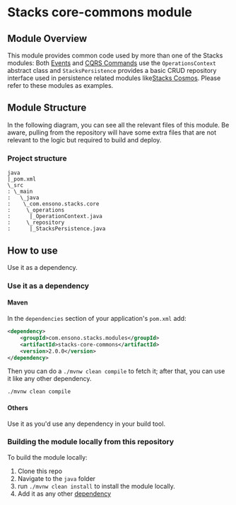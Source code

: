 # Stacks core-commons module

## Module Overview

This module provides common code used by more than one of the Stacks modules: Both [Events](https://github.com/Ensono/stacks-java-core-messaging/)
and [CQRS Commands](https://github.com/Ensono/stacks-java-core-cqrs/) use the `OperationsContext` abstract
class and `StacksPersistence` provides a basic CRUD repository interface used in persistence related
modules like[Stacks Cosmos](https://github.com/Ensono/stacks-java-cosmos). Please refer to these
modules as examples.

## Module Structure

In the following diagram, you can see all the relevant files of this module. Be aware, pulling from
the repository will have some extra files that are not relevant to the logic but required to build and
deploy.

### Project structure

    java
    |_pom.xml
    \_src
    : \_main
    :   \_java
    :    \_com.ensono.stacks.core
    :     \_operations
    :      |_OperationContext.java
    :     \_repository
    :      |_StacksPersistence.java

## How to use

Use it as a dependency.

### Use it as a dependency

#### Maven

In the `dependencies` section of your application's `pom.xml` add:

```xml
<dependency>
    <groupId>com.ensono.stacks.modules</groupId>
    <artifactId>stacks-core-commons</artifactId>
    <version>2.0.0</version>
</dependency>
```

Then you can do a `./mvnw clean compile` to fetch it; after that, you can use it like any other dependency.

```bash
./mvnw clean compile
```

#### Others

Use it as you'd use any dependency in your build tool.

### Building the module locally from this repository

To build the module locally:

1.  Clone this repo
2.  Navigate to the `java` folder
3.  run `./mvnw clean install` to install the module locally.
4.  Add it as any other [dependency](#use-it-as-a-dependency)
